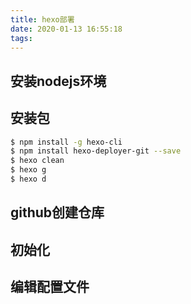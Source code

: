 ```yaml
---
title: hexo部署
date: 2020-01-13 16:55:18
tags:
---
```


## 安装nodejs环境
## 安装包
```bash
$ npm install -g hexo-cli 
$ npm install hexo-deployer-git --save
$ hexo clean 
$ hexo g 
$ hexo d
```
## github创建仓库

## 初始化
## 编辑配置文件

